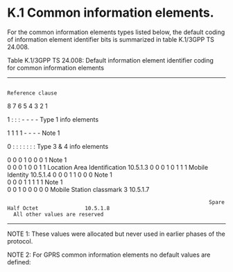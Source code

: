 
K.1 Common information elements.
================================

For the common information elements types listed below, the default
coding of information element identifier bits is summarized in
table K.1/3GPP TS 24.008.

Table K.1/3GPP TS 24.008: Default information element identifier coding\
for common information elements

  --- ------------------------------- --- --- ---- ---- ---- ---- -- ------------------------------ ------------------
                                                                                                    Reference clause
  8   7                               6   5   4    3    2    1                                      
                                                                                                    
  1   :                               :   :   \-   \-   \-   \-      Type 1 info elements           
                                                                                                    
  1   1                               1   1   \-   \-   \-   \-      Note 1                         
                                                                                                    
  0   :                               :   :   :    :    :    :       Type 3 & 4 info elements       
                                                                                                    
  0   0                               0   1   0    0    0    1       Note 1                         
  0   0                               0   1   0    0    1    1       Location Area Identification   10.5.1.3
  0   0                               0   1   0    1    1    1       Mobile Identity                10.5.1.4
  0   0                               0   1   1    0    0    0       Note 1                         
  0   0                               0   1   1    1    1    1       Note 1                         
  0   0                               1   0   0    0    0    0       Mobile Station classmark 3     10.5.1.7
                                                                                                    
                                                                     Spare Half Octet               10.5.1.8
      All other values are reserved                                                                 
  --- ------------------------------- --- --- ---- ---- ---- ---- -- ------------------------------ ------------------

NOTE 1: These values were allocated but never used in earlier phases of
the protocol.

NOTE 2: For GPRS common information elements no default values are
defined:
